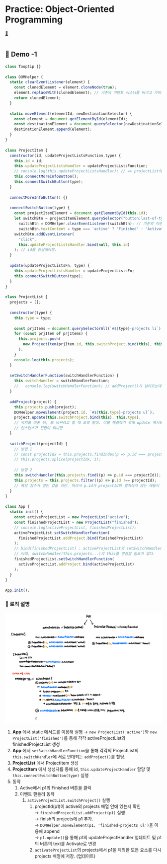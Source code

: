 # Practice: Object-Oriented Programming
[📌]()<br>
<br>

## 📌 Demo -1

```javascript
class Tooptip {}

class DOMHelper {
  static clearEventListener(element) {
    const clonedElement = element.cloneNode(true);
    element.replaceWith(clonedElement); // 기존의 이벤트 리스너를 버리고 가비지 컬렉팅
    return clonedElement;
  }

  static moveElement(elementId, newDestinationSelector) {
    const element = document.getElementById(elementId);
    const destinationElement = document.querySelector(newDestinationSelector);
    destinationElement.append(element);
  }
}

class ProjectItem {
  constructor(id, updateProjectListsFunction,type) {
    this.id = id;
    this.updateProjectListsHandler = updateProjectListsFunction;
    // console.log(this.updateProjectListsHandler); // => projectList의 switchProject 메서드
    this.connectMoreInfoButton();
    this.connectSwitchButton(type);
  }

  connectMoreInfoButton() {}

  connectSwitchButton(type) {
    const projectItemElement = document.getElementById(this.id);
    let switchBtn = projectItemElement.querySelector("button:last-of-type");
      switchBtn = DOMHelper.clearEventListener(switchBtn); // 기존의 이벤트 리스너 삭제 후 새로 생성.
      switchBtn.textContent = type === 'active' ? 'Finished' : 'Activate';
    switchBtn.addEventListener(
      "click",
      this.updateProjectListsHandler.bind(null, this.id)
    ); // id를 전달해야함.
  }

  update(updateProjectListsFn, type) {
    this.updateProjectListsHandler = updateProjectListsFn;
    this.connectSwitchButton(type);
  }
}

class ProjectList {
  projects = [];

  constructor(type) {
    this.type = type;

    const prjItems = document.querySelectorAll(`#${type}-projects li`);
    for (const prjItem of prjItems) {
      this.projects.push(
        new ProjectItem(prjItem.id, this.switchProject.bind(this), this.type)
      );
    }
    console.log(this.projects);
  }

  setSwitchHandlerFunction(switchHandlerFunction) {
    this.switchHandler = switchHandlerFunction;
    //   console.log(switchHandlerFunction); // addProject()가 넘어오는데 서로 반대 List의 결과값이 넘어오는 것임
  }

  addProject(project) {
    this.projects.push(project);
    DOMHelper.moveElement(project.id, `#${this.type}-projects ul`);
    project.update(this.switchProject.bind(this), this.type);
    // 위치를 바꾼 뒤, 또 바꾸려고 할 때 오류 발생. 이를 해결하기 위해 update 메서드 추가
    // 인스턴스가 전환이 되니깐
  }

  switchProject(projectId) {
    // 방법 1
    // const projectIdx = this.projects.findIndex(p => p.id === projectId);
    // this.projects.splice(projectIdx, 1);

    // 방법 2
    this.switchHandler(this.projects.find((p) => p.id === projectId));
    this.projects = this.projects.filter((p) => p.id !== projectId);
    // 해당 함수가 참인 값을 리턴. 따라서 p.id가 projectId와 일치하지 않는 애들이 다시 this.projects에 저장
  }
}

class App {
  static init() {
    const activeProjectList = new ProjectList("active");
    const finishedProjectList = new ProjectList("finished");
    // console.log(activeProjectList, finishedProjectList);
    activeProjectList.setSwitchHandlerFunction(
      finishedProjectList.addProject.bind(finishedProjectList)
    );
    // bind(finishedProjectList) : activeProjectList의 setSwitchHandlerFunction을 통해 switchHandler 동작.
    // 이때, switchHandler(this.projects...)의 this를 변경할 필요가 있다.
    finishedProjectList.setSwitchHandlerFunction(
      activeProjectList.addProject.bind(activeProjectList)
    );
  }
}

App.init();
```

### 📖 로직 설명
![로직설명](logic.png)
1. **App** 에서 static 메서드를 이용해 실행 &rarr; `new ProjectList('active')`와 `new ProjectList('finished')`를 통해 각각 activeProjectList와 finishedProjectList 생성
2. **App** 에서 `setSwitchHandlerFunction`을 통해 각각의 ProjectList의 `this.switchHandler`에 서로 반대되는 `addProject()`를 할당.
3. **ProjectList** 에서 ProjectItem 생성
4. **ProjectItem** 에서 생성자를 통해 id, `this.updateProjectHandler` 할당 및 `this.connectSwitchButton(type)` 실행
5. 동작
   1. Active에서 p1의 Finished 버튼을 클릭
   2. 이벤트 핸들러 동작
      1. `activeProjectList.switchProject()` 실행
         1. projectId(p1)이 active의 projects 배열 안에 있는지 확인 <br>&rarr; `finishedProjectList.addProject(p1)` 실행 <br>&rarr; finish의 projects에 p1 추가. <br>&rarr; `DOMHelper.moveElement(p1, 'finished-projects ul')`을 이용해 append <br>&rarr; `p1.update()`을 통해 p1의 updateProjectHandler 업데이트 및 p1의 버튼의 text를 Activate로 변경
         2. `activateProjectList`의 projects에서 p1을 제외한 모든 요소를 다시 projects 배열에 저장. (업데이트)